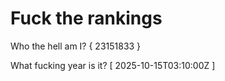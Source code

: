 # Fuck the rankings

Who the hell am I?
{ 23151833 }

What fucking year is it?
[ 2025-10-15T03:10:00Z ]
